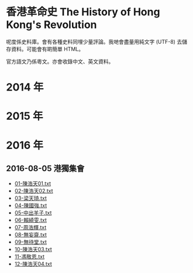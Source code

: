 # 香港革命史 The History of Hong Kong's Revolution

呢度係史料庫。會有各種史料同埋少量評論。我哋會盡量用純文字 (UTF-8)
去儲存資料。可能會有啲簡單 HTML。

官方語文乃係粵文。亦會收錄中文、英文資料。

# 2014 年

# 2015 年

# 2016 年

## 2016-08-05 港獨集會

* [01-陳浩天01.txt](./2016-08-05-港獨集會/演講辭/01-陳浩天01.txt)
* [02-陳浩天02.txt](./2016-08-05-港獨集會/演講辭/02-陳浩天02.txt)
* [03-梁天琦.txt](./2016-08-05-港獨集會/演講辭/03-梁天琦.txt)
* [04-陳國強.txt](./2016-08-05-港獨集會/演講辭/04-陳國強.txt)
* [05-中出羊子.txt](./2016-08-05-港獨集會/演講辭/05-中出羊子.txt)
* [06-賴綺雯.txt](./2016-08-05-港獨集會/演講辭/06-賴綺雯.txt)
* [07-周浩輝.txt](./2016-08-05-港獨集會/演講辭/07-周浩輝.txt)
* [08-無妄齋.txt](./2016-08-05-港獨集會/演講辭/08-無妄齋.txt)
* [09-無待堂.txt](./2016-08-05-港獨集會/演講辭/09-無待堂.txt)
* [10-陳浩天03.txt](./2016-08-05-港獨集會/演講辭/10-陳浩天03.txt)
* [11-馮敬恩.txt](./2016-08-05-港獨集會/演講辭/11-馮敬恩.txt)
* [12-陳浩天04.txt](./2016-08-05-港獨集會/演講辭/12-陳浩天04.txt)
